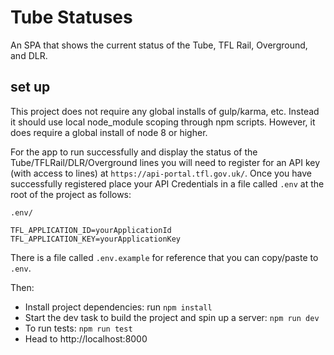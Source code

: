# Tube Statuses

An SPA that shows the current status of the Tube, TFL Rail, Overground, and DLR.

## set up

This project does not require any global installs of gulp/karma, etc. Instead it should use local node_module scoping through npm scripts. However, it does require a global install of node 8 or higher.

For the app to run successfully and display the status of the Tube/TFLRail/DLR/Overground lines you will need to register for an API key (with access to lines) at `https://api-portal.tfl.gov.uk/`. Once you have successfully registered place your API Credentials in a file called `.env` at the root of the project as follows: 

`.env/`
```                
TFL_APPLICATION_ID=yourApplicationId
TFL_APPLICATION_KEY=yourApplicationKey
```                 

There is a file called `.env.example` for reference that you can copy/paste to `.env`.

Then:

- Install project dependencies: run `npm install`
- Start the dev task to build the project and spin up a server: `npm run dev`
- To run tests: `npm run test`
- Head to http://localhost:8000
